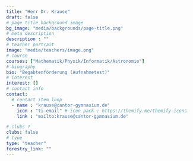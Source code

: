 ```yaml
---
title: "Herr Dr. Krause"
draft: false
# page title background image
bg_image: "media/backgrounds/page-title.png"
# meta description
description : ""
# teacher portrait
image: "media/teachers/image.png"
# course
courses: ["Mathematik/Physik/Informatik/Astronomie"]
# biography
bio: "Begabtenförderung (Aufnahmetest)"
# interest
interest: []
# contact info
contact:
  # contact item loop
  - name : "krause@cantor-gymnasium.de"
    icon : "ti-email" # icon pack : https://themify.me/themify-icons
    link : "mailto:krause@cantor-gymnasium.de"

# clubs ?
clubs: false
# type
type: "teacher"
forestry_link: ""
---
```

